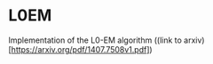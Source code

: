 # L0EM
Implementation of the L0-EM algorithm ((link to arxiv)[https://arxiv.org/pdf/1407.7508v1.pdf])

